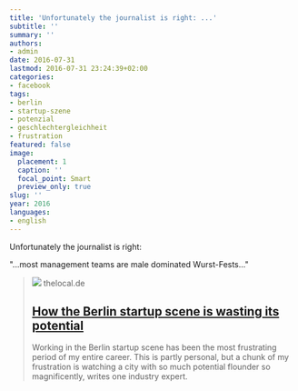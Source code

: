 ```yaml
---
title: 'Unfortunately the journalist is right: ...'
subtitle: ''
summary: ''
authors:
- admin
date: 2016-07-31
lastmod: 2016-07-31 23:24:39+02:00
categories:
- facebook
tags:
- berlin
- startup-szene
- potenzial
- geschlechtergleichheit
- frustration
featured: false
image:
  placement: 1
  caption: ''
  focal_point: Smart
  preview_only: true
slug: ''
year: 2016
languages:
- english
---
```


Unfortunately the journalist is right:

"...most management teams are male dominated Wurst-Fests..."
> [![](https://apiwp.thelocal.com/cdn-cgi/image/format=webp,width=855,quality=75/https://apiwp.thelocal.com/wp-content/uploads/2016/07/watermarks-logo-40e9d42d5c1ca1d075d43fa5fdf0b6b04cbc983466bf74c0e3959ca31bab31c7.jpg)](http://www.thelocal.de/20160729/how-the-berlin-startup-scene-is-wasting-its-potential)
> thelocal.de
> ## [How the Berlin startup scene is wasting its potential](http://www.thelocal.de/20160729/how-the-berlin-startup-scene-is-wasting-its-potential)
>
>Working in the Berlin startup scene has been the most frustrating period of my entire career. This is partly personal, but a chunk of my frustration is watching a city with so much potential flounder so magnificently, writes one industry expert.